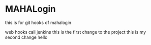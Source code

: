 # MAHALogin
this is for git hooks  of mahalogin

web hooks call jenkins
this is the first change to the project
this is my second change
hello
